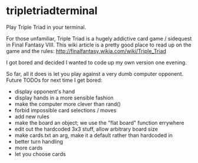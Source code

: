 tripletriadterminal
===================

Play Triple Triad in your terminal.

For those unfamiliar, Triple Triad is a hugely addictive card game / sidequest in Final Fantasy VIII.  This wiki article is a pretty good place to read up on the game and the rules: http://finalfantasy.wikia.com/wiki/Triple_Triad

I got bored and decided I wanted to code up my own version one evening.

So far, all it does is let you play against a very dumb computer opponent.  Future TODOs for next time I get bored:

- display opponent's hand
- display hands in a more sensible fashion
- make the computer more clever than rand()
- forbid impossible card selections / moves
- add new rules
- make the board an object; we use the "flat board" function errywhere
- edit out the hardcoded 3x3 stuff, allow arbitrary board size
- make cards.txt an arg, make it a default rather than hardcoded in
- better turn handling
- more cards
- let you choose cards
